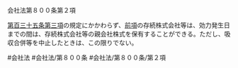会社法第８００条第２項

[第百三十五条第三項](会社法＿＿＿＿第１３５条第３項)の規定にかかわらず、[前項](会社法＿＿＿＿第８００条第１項)の存続株式会社等は、効力発生日までの間は、存続株式会社等の親会社株式を保有することができる。ただし、吸収合併等を中止したときは、この限りでない。

#会社法
#会社法/第８００条
#会社法/第８００条/第２項
